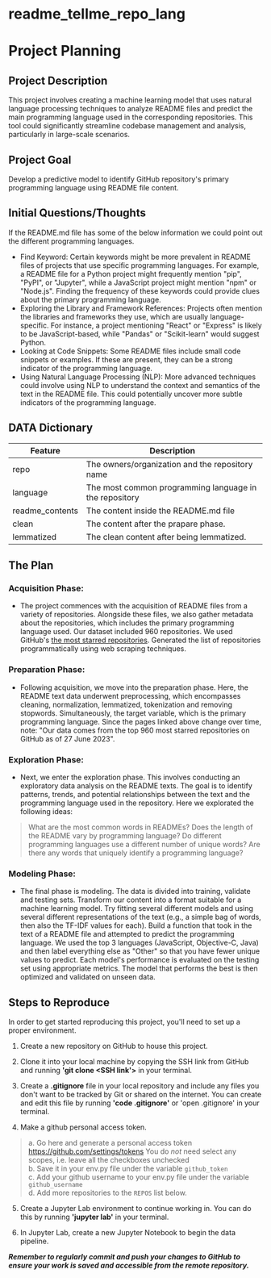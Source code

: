 # readme_tellme_repo_lang

# Project Planning

## Project Description
This project involves creating a machine learning model that uses natural language processing techniques to analyze README files and predict the main programming language used in the corresponding repositories. This tool could significantly streamline codebase management and analysis, particularly in large-scale scenarios.

## Project Goal
Develop a predictive model to identify GitHub repository's primary programming language using README file content.

## Initial Questions/Thoughts
If the README.md file has some of the below information we could point out the different programming languages.
- Find Keyword: Certain keywords might be more prevalent in README files of projects that use specific programming languages. For example, a README file for a Python project might frequently mention "pip", "PyPI", or "Jupyter", while a JavaScript project might mention "npm" or "Node.js". Finding the frequency of these keywords could provide clues about the primary programming language.
- Exploring the Library and Framework References: Projects often mention the libraries and frameworks they use, which are usually language-specific. For instance, a project mentioning "React" or "Express" is likely to be JavaScript-based, while "Pandas" or "Scikit-learn" would suggest Python.
- Looking at Code Snippets: Some README files include small code snippets or examples. If these are present, they can be a strong indicator of the programming language.
- Using Natural Language Processing (NLP): More advanced techniques could involve using NLP to understand the context and semantics of the text in the README file. This could potentially uncover more subtle indicators of the programming language.


## DATA Dictionary
| Feature         | Description                                                            |
|-----------------|------------------------------------------------------------------------|
| repo            | The owners/organization and the repository name                        |
| language        | The most common programming language in the repository                 |
| readme_contents | The content inside the README.md file                                  |
| clean           | The content after the prapare phase.                                   |
| lemmatized      | The clean content after being lemmatized.                              |


## The Plan
 ### Acquisition Phase:
- The project commences with the acquisition of README files from a variety of repositories. Alongside these files, we also gather metadata about the repositories, which includes the primary programming language used. Our dataset included 960 repositories. We used GitHub's <a href='https://github.com/search?q=stars%3A%3E0&s=stars&type=Repositories'>the most starred repositories</a>. Generated the list of repositories programmatically using web scraping techniques.
 ### Preparation Phase:
- Following acquisition, we move into the preparation phase. Here, the README text data underwent preprocessing, which encompasses cleaning, normalization, lemmatized, tokenization and removing stopwords. Simultaneously, the target variable, which is the primary programming language. Since the pages linked above change over time, note: "Our data comes from the top 960 most starred repositories on GitHub as of 27 June 2023".
 ### Exploration Phase:
- Next, we enter the exploration phase. This involves conducting an exploratory data analysis on the README texts. The goal is to identify patterns, trends, and potential relationships between the text and the programming language used in the repository. Here we explorated the following ideas:
> What are the most common words in READMEs?
> Does the length of the README vary by programming language?
> Do different programming languages use a different number of unique words?
> Are there any words that uniquely identify a programming language?
 ### Modeling Phase:
- The final phase is modeling. The data is divided into training, validate and testing sets. Transform our content into a format suitable for a machine learning model. Try fitting several different models and using several different representations of the text (e.g., a simple bag of words, then also the TF-IDF values for each). Build a function that took in the text of a README file and attempted to predict the programming language. We used the top 3 languages (JavaScript, Objective-C, Java) and then label everything else as "Other" so that you have fewer unique values to predict. Each model's performance is evaluated on the testing set using appropriate metrics. The model that performs the best is then optimized and validated on unseen data.  
 

## Steps to Reproduce
In order to get started reproducing this project, you'll need to set up a proper environment.

1. Create a new repository on GitHub to house this project.
2. Clone it into your local machine by copying the SSH link from GitHub and running **'git clone <SSH link'>** in your terminal.   
3.  Create a **.gitignore** file in your local repository and include any files you don't want to be tracked by Git or shared on the internet. You can create and edit this file by running **'code .gitignore'** or 'open .gitignore' in your terminal.

4. Make a github personal access token.
  >a. Go here and generate a personal access token https://github.com/settings/tokens
        You do _not_ need select any scopes, i.e. leave all the checkboxes unchecked   
  b. Save it in your env.py file under the variable `github_token`    
  c. Add your github username to your env.py file under the variable `github_username`   
  d. Add more repositories to the `REPOS` list below.   

5. Create a Jupyter Lab environment to continue working in. You can do this by running **'jupyter lab'** in your terminal.

6. In Jupyter Lab, create a new Jupyter Notebook to begin the data pipeline.

***Remember to regularly commit and push your changes to GitHub to ensure your work is saved and accessible from the remote repository.***